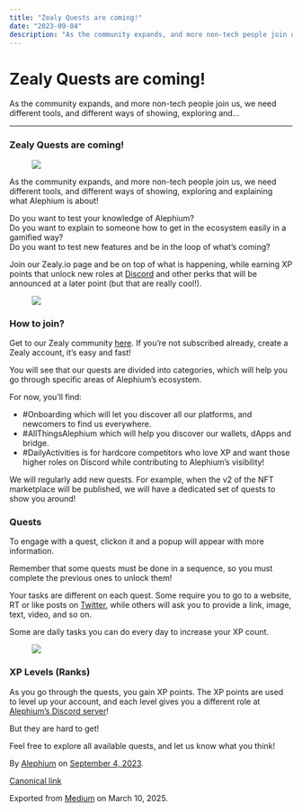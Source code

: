 ```yaml
---
title: "Zealy Quests are coming!"
date: "2023-09-04"
description: "As the community expands, and more non-tech people join us, we need different tools, and different ways of showing, exploring and…"
---
```


<div>

# Zealy Quests are coming!

</div>

<div class="section p-summary" field="subtitle">

As the community expands, and more non-tech people join us, we need different tools, and different ways of showing, exploring and…

</div>

<div class="section e-content" field="body">

<div id="e612" class="section section section--body section--first section--last">

<div class="section-divider">

------------------------------------------------------------------------

</div>

<div class="section-content">

<div class="section-inner sectionLayout--insetColumn">

### Zealy Quests are coming!

<figure id="e7da" class="graf graf--figure graf-after--h3">
<img src="https://cdn-images-1.medium.com/max/800/0*xMAmKdqlLUbOl1om" class="graf-image" data-image-id="0*xMAmKdqlLUbOl1om" data-width="1400" data-height="788" data-is-featured="true" />
</figure>

As the community expands, and more non-tech people join us, we need different tools, and different ways of showing, exploring and explaining what Alephium is about!

Do you want to test your knowledge of Alephium?   
Do you want to explain to someone how to get in the ecosystem easily in a gamified way?  
Do you want to test new features and be in the loop of what’s coming?

Join our Zealy.io page and be on top of what is happening, while earning XP points that unlock new roles at <a href="http://alephium.org/discord" class="markup--anchor markup--p-anchor" data-href="http://alephium.org/discord" rel="noopener" target="_blank">Discord</a> and other perks that will be announced at a later point (but that are really cool!).

<figure id="278e" class="graf graf--figure graf-after--p">
<img src="https://cdn-images-1.medium.com/max/800/0*hPzzVwcFpu0J7ux5" class="graf-image" data-image-id="0*hPzzVwcFpu0J7ux5" data-width="1400" data-height="996" />
</figure>

### How to join?

Get to our Zealy community <a href="https://zealy.io/c/alephium" class="markup--anchor markup--p-anchor" data-href="https://zealy.io/c/alephium" rel="noopener" target="_blank">here</a>. If you’re not subscribed already, create a Zealy account, it’s easy and fast!

You will see that our quests are divided into categories, which will help you go through specific areas of Alephium’s ecosystem.

For now, you’ll find:

- <span id="5a92">\#Onboarding which will let you discover all our platforms, and newcomers to find us everywhere.</span>
- <span id="c327">\#AllThingsAlephium which will help you discover our wallets, dApps and bridge.</span>
- <span id="ff62">\#DailyActivities is for hardcore competitors who love XP and want those higher roles on Discord while contributing to Alephium’s visibility!</span>

We will regularly add new quests. For example, when the v2 of the NFT marketplace will be published, we will have a dedicated set of quests to show you around!

### Quests

To engage with a quest, clickon it and a popup will appear with more information.

Remember that some quests must be done in a sequence, so you must complete the previous ones to unlock them!

Your tasks are different on each quest. Some require you to go to a website, RT or like posts on <a href="https://twitter.com/alephium" class="markup--anchor markup--p-anchor" data-href="https://twitter.com/alephium" rel="noopener" target="_blank">Twitter</a>, while others will ask you to provide a link, image, text, video, and so on.

Some are daily tasks you can do every day to increase your XP count.

<figure id="49a7" class="graf graf--figure graf-after--p">
<img src="https://cdn-images-1.medium.com/max/800/0*Jf8Kns838JnhNU66" class="graf-image" data-image-id="0*Jf8Kns838JnhNU66" data-width="1007" data-height="594" />
</figure>

### XP Levels (Ranks)

As you go through the quests, you gain XP points. The XP points are used to level up your account, and each level gives you a different role at <a href="http://alephium.org/discord" class="markup--anchor markup--p-anchor" data-href="http://alephium.org/discord" rel="noopener" target="_blank">Alephium’s Discord server</a>!

But they are hard to get!

Feel free to explore all available quests, and let us know what you think!

</div>

</div>

</div>

</div>

By <a href="https://medium.com/@alephium" class="p-author h-card">Alephium</a> on [September 4, 2023](https://medium.com/p/d0f40dbb66f3).

<a href="https://medium.com/@alephium/zealy-quests-are-coming-d0f40dbb66f3" class="p-canonical">Canonical link</a>

Exported from [Medium](https://medium.com) on March 10, 2025.
